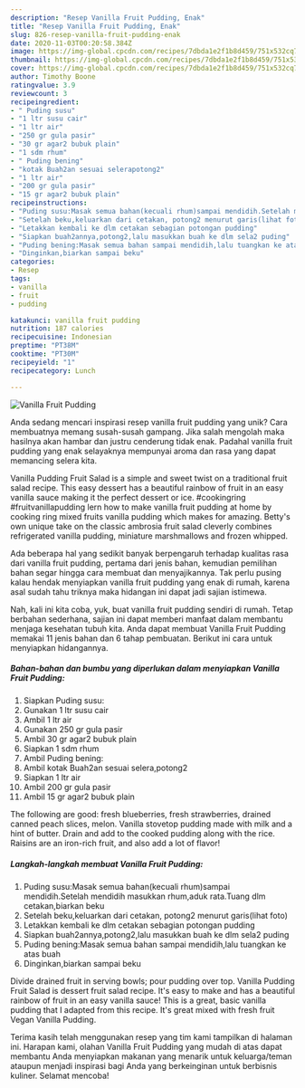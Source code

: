 ```yaml
---
description: "Resep Vanilla Fruit Pudding, Enak"
title: "Resep Vanilla Fruit Pudding, Enak"
slug: 826-resep-vanilla-fruit-pudding-enak
date: 2020-11-03T00:20:58.384Z
image: https://img-global.cpcdn.com/recipes/7dbda1e2f1b8d459/751x532cq70/vanilla-fruit-pudding-foto-resep-utama.jpg
thumbnail: https://img-global.cpcdn.com/recipes/7dbda1e2f1b8d459/751x532cq70/vanilla-fruit-pudding-foto-resep-utama.jpg
cover: https://img-global.cpcdn.com/recipes/7dbda1e2f1b8d459/751x532cq70/vanilla-fruit-pudding-foto-resep-utama.jpg
author: Timothy Boone
ratingvalue: 3.9
reviewcount: 3
recipeingredient:
- " Puding susu"
- "1 ltr susu cair"
- "1 ltr air"
- "250 gr gula pasir"
- "30 gr agar2 bubuk plain"
- "1 sdm rhum"
- " Puding bening"
- "kotak Buah2an sesuai selerapotong2"
- "1 ltr air"
- "200 gr gula pasir"
- "15 gr agar2 bubuk plain"
recipeinstructions:
- "Puding susu:Masak semua bahan(kecuali rhum)sampai mendidih.Setelah mendidih masukkan rhum,aduk rata.Tuang dlm cetakan,biarkan beku"
- "Setelah beku,keluarkan dari cetakan, potong2 menurut garis(lihat foto)"
- "Letakkan kembali ke dlm cetakan sebagian potongan pudding"
- "Siapkan buah2annya,potong2,lalu masukkan buah ke dlm sela2 puding"
- "Puding bening:Masak semua bahan sampai mendidih,lalu tuangkan ke atas buah"
- "Dinginkan,biarkan sampai beku"
categories:
- Resep
tags:
- vanilla
- fruit
- pudding

katakunci: vanilla fruit pudding 
nutrition: 187 calories
recipecuisine: Indonesian
preptime: "PT38M"
cooktime: "PT30M"
recipeyield: "1"
recipecategory: Lunch

---
```



![Vanilla Fruit Pudding](https://img-global.cpcdn.com/recipes/7dbda1e2f1b8d459/751x532cq70/vanilla-fruit-pudding-foto-resep-utama.jpg)

Anda sedang mencari inspirasi resep vanilla fruit pudding yang unik? Cara membuatnya memang susah-susah gampang. Jika salah mengolah maka hasilnya akan hambar dan justru cenderung tidak enak. Padahal vanilla fruit pudding yang enak selayaknya mempunyai aroma dan rasa yang dapat memancing selera kita.

Vanilla Pudding Fruit Salad is a simple and sweet twist on a traditional fruit salad recipe. This easy dessert has a beautiful rainbow of fruit in an easy vanilla sauce making it the perfect dessert or ice. #cookingring #fruitvanillapudding lern how to make vanilla fruit pudding at home by cooking ring mixed fruits vanilla pudding which makes for amazing. Betty&#39;s own unique take on the classic ambrosia fruit salad cleverly combines refrigerated vanilla pudding, miniature marshmallows and frozen whipped.

Ada beberapa hal yang sedikit banyak berpengaruh terhadap kualitas rasa dari vanilla fruit pudding, pertama dari jenis bahan, kemudian pemilihan bahan segar hingga cara membuat dan menyajikannya. Tak perlu pusing kalau hendak menyiapkan vanilla fruit pudding yang enak di rumah, karena asal sudah tahu triknya maka hidangan ini dapat jadi sajian istimewa.


Nah, kali ini kita coba, yuk, buat vanilla fruit pudding sendiri di rumah. Tetap berbahan sederhana, sajian ini dapat memberi manfaat dalam membantu menjaga kesehatan tubuh kita. Anda dapat membuat Vanilla Fruit Pudding memakai 11 jenis bahan dan 6 tahap pembuatan. Berikut ini cara untuk menyiapkan hidangannya.

<!--inarticleads1-->

##### Bahan-bahan dan bumbu yang diperlukan dalam menyiapkan Vanilla Fruit Pudding:

1. Siapkan  Puding susu:
1. Gunakan 1 ltr susu cair
1. Ambil 1 ltr air
1. Gunakan 250 gr gula pasir
1. Ambil 30 gr agar2 bubuk plain
1. Siapkan 1 sdm rhum
1. Ambil  Puding bening:
1. Ambil kotak Buah2an sesuai selera,potong2
1. Siapkan 1 ltr air
1. Ambil 200 gr gula pasir
1. Ambil 15 gr agar2 bubuk plain


The following are good: fresh blueberries, fresh strawberries, drained canned peach slices, melon. Vanilla stovetop pudding made with milk and a hint of butter. Drain and add to the cooked pudding along with the rice. Raisins are an iron-rich fruit, and also add a lot of flavor! 

<!--inarticleads2-->

##### Langkah-langkah membuat Vanilla Fruit Pudding:

1. Puding susu:Masak semua bahan(kecuali rhum)sampai mendidih.Setelah mendidih masukkan rhum,aduk rata.Tuang dlm cetakan,biarkan beku
1. Setelah beku,keluarkan dari cetakan, potong2 menurut garis(lihat foto)
1. Letakkan kembali ke dlm cetakan sebagian potongan pudding
1. Siapkan buah2annya,potong2,lalu masukkan buah ke dlm sela2 puding
1. Puding bening:Masak semua bahan sampai mendidih,lalu tuangkan ke atas buah
1. Dinginkan,biarkan sampai beku


Divide drained fruit in serving bowls; pour pudding over top. Vanilla Pudding Fruit Salad is dessert fruit salad recipe. It&#39;s easy to make and has a beautiful rainbow of fruit in an easy vanilla sauce! This is a great, basic vanilla pudding that I adapted from this recipe. It&#39;s great mixed with fresh fruit Vegan Vanilla Pudding. 

Terima kasih telah menggunakan resep yang tim kami tampilkan di halaman ini. Harapan kami, olahan Vanilla Fruit Pudding yang mudah di atas dapat membantu Anda menyiapkan makanan yang menarik untuk keluarga/teman ataupun menjadi inspirasi bagi Anda yang berkeinginan untuk berbisnis kuliner. Selamat mencoba!
